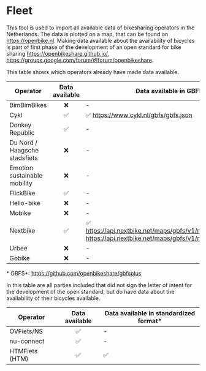 # Fleet
This tool is used to import all available data of bikesharing operators in the Netherlands. The data is plotted on a map, that can be found on https://openbike.nl. Making data available about the availability of bicycles is part of first phase of the development of an open standard for bike sharing https://openbikeshare.github.io/, https://groups.google.com/forum/#!forum/openbikeshare. 

This table shows which operators already have made data available.

| Operator | Data available | Data available in GBFS+* |
| --- |  :---: | --- |
| BimBimBikes | :x: | - |
| Cykl | :white_check_mark: | :white_check_mark: https://www.cykl.nl/gbfs/gbfs.json |
| Donkey Republic | :white_check_mark: | - |
| Du Nord / Haagsche stadsfiets | :x: | - |
| Emotion sustainable mobility | :x: | - |
| FlickBike| :white_check_mark: | - |
| Hello-bike| :x: | - |
| Mobike| :x: | - |
| Nextbike| :white_check_mark: | :white_check_mark: https://api.nextbike.net/maps/gbfs/v1/nextbike_nl/gbfs.json, https://api.nextbike.net/maps/gbfs/v1/nextbike_nd/gbfs.json |
| Urbee| :x: | - |
| Gobike| :x: | - |

\* GBFS+: https://github.com/openbikeshare/gbfsplus

In this table are all parties included that did not sign the letter of intent for the development of the open standard, but do have data about the availability of their bicycles available. 

| Operator | Data available | Data available in standardized format* |
| --- | :---: | --- |
| OVFiets/NS | :white_check_mark: | - |
| nu-connect | :white_check_mark: | - |
| HTMFiets (HTM) | :white_check_mark: | :white_check_mark: |
